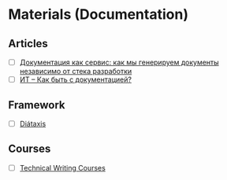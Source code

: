 # Materials (Documentation)

## Articles

- [ ] [Документация как сервис: как мы генерируем документы независимо от стека разработки](https://habr.com/ru/companies/yadro/articles/785766)
- [ ] [ИТ – Как быть с документацией?](https://habr.com/ru/articles/755190/)

## Framework

- [ ] [Diátaxis](https://diataxis.fr/)

## Courses

- [ ] [Technical Writing Courses](https://developers.google.com/tech-writing/overview)
